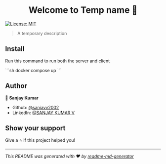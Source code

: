 <h1 align="center">Welcome to Temp name 👋</h1>
<p>
  <a href="#" target="_blank">
    <img alt="License: MIT" src="https://img.shields.io/badge/License-MIT-yellow.svg" />
  </a>
</p>

> A temporary description

## Install

<p> Run this command to run both the server and client </p>
```sh
docker compose up
```

## Author

👤 **Sanjay Kumar**

* Github: [@sanjayv2002](https://github.com/sanjayv2002)
* LinkedIn: [@SANJAY KUMAR V](https://www.linkedin.com/in/sanjay-kumar-v-474316205/)

## Show your support

Give a ⭐️ if this project helped you!

***
_This README was generated with ❤️ by [readme-md-generator](https://github.com/kefranabg/readme-md-generator)_
